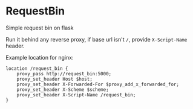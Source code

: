 # RequestBin
Simple request bin on flask

Run it behind any reverse proxy, if base url isn't `/`, provide `X-Script-Name` header.

Example location for nginx: 

```
location /request_bin {
	proxy_pass http://request_bin:5000;
	proxy_set_header Host $host;
	proxy_set_header X-Forwarded-For $proxy_add_x_forwarded_for;
	proxy_set_header X-Scheme $scheme;
	proxy_set_header X-Script-Name /request_bin;
}
```
